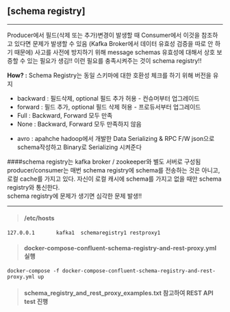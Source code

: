 ## [schema registry]
--------------------------------

Producer에서 필드(삭제 또는 추가)변경이 발생할 때 Consumer에서 이것을 참조하고 있다면 문제가 발생할 수 있음
(Kafka Broker에서 데이터 유효성 검증을 따로 안 하기 때문에)
사고를 사전에 방지하기 위해 message schemas 유효성에 대해서 상호 보증할 수 있는 필요가 생김!!
이런 필요를 충족시켜주는 것이 schema registry!!

<b>How? :</b> Schema Registry는 동일 스키마에 대한 호환성 체크를 하기 위해 버전을 유지

- backward : 필드삭제, optional 필드 추가 허용 - 컨슈머부터 업그레이드
- forward : 필드 추가, optional 필드 삭제 허용 - 프로듀서부터 업그레이드
- Full : Backward, Forward 모두 만족
- None : Backward, Forward 모두 만족하지 않음


* avro :  apahche hadoop에서 개발한 Data Serializing & RPC F/W 
        json으로 schema작성하고 Binary로 Serializing 시켜준다

####schema registry는 kafka broker / zookeeper와 별도 서버로 구성됨 <br/>
producer/consumer는  매번 schema registry에 schema를 전송하는 것은 아니고, <br/>
로컬 cache를 가지고 있다. 자신이 로컬 캐시에 schema를 가지고 없을 때만 schema registry와 통신한다.<br/>
schema registry에 문제가 생기면 심각한 문제 발생!!

-------------------------------

> #### /etc/hosts
```
127.0.0.1       kafka1  schemaregistry1 restproxy1
```

> #### docker-compose-confluent-schema-registry-and-rest-proxy.yml 실행
```
docker-compose -f docker-compose-confluent-schema-registry-and-rest-proxy.yml up
```

> #### schema_registry_and_rest_proxy_examples.txt 참고하여 REST API test 진행